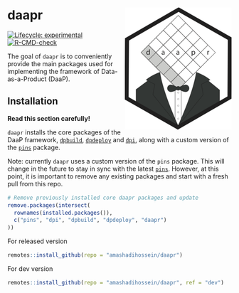 
<!-- README.md is generated from README.Rmd. Please edit that file -->

# daapr <img src="man/figures/logo.png" align="right" />

<!-- badges: start -->

[![Lifecycle:
experimental](https://img.shields.io/badge/lifecycle-experimental-orange.svg)](https://lifecycle.r-lib.org/articles/stages.html#experimental)
[![R-CMD-check](https://github.com/amashadihossein/daapr/workflows/R-CMD-check/badge.svg)](https://github.com/amashadihossein/daapr/actions)
<!-- badges: end -->

The goal of `daapr` is to conveniently provide the main packages used
for implementing the framework of Data-as-a-Product (DaaP).

## Installation

**Read this section carefully!**

`daapr` installs the core packages of the DaaP framework,
[`dpbuild`](https://github.com/amashadihossein/dpbuild),
[`dpdeploy`](https://github.com/amashadihossein/dpdeploy) and
[`dpi`](https://github.com/amashadihossein/dpi), along with a custom
version of the [`pins`](https://github.com/amashadihossein/pins)
package.

Note: currently `daapr` uses a custom version of the `pins` package.
This will change in the future to stay in sync with the latest
[`pins`](https://pins.rstudio.com/). However, at this point, it is
important to remove any existing packages and start with a fresh pull
from this repo.

``` r
# Remove previously installed core daapr packages and update
remove.packages(intersect(
  rownames(installed.packages()),
  c("pins", "dpi", "dpbuild", "dpdeploy", "daapr")
))
```

For released version

``` r
remotes::install_github(repo = "amashadihossein/daapr")
```

For dev version

``` r
remotes::install_github(repo = "amashadihossein/daapr", ref = "dev")
```
